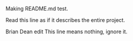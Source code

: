 Making README.md test.

Read this line as if it describes the entire project.

Brian Dean edit
This line means nothing, ignore it.
